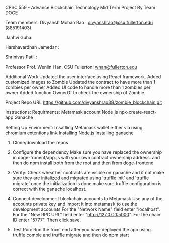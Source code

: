 CPSC 559 - Advance Blockchain Technology
Mid Term Project
By Team DOGE

Team members:
Divyansh Mohan Rao : divyanshrao@csu.fullerton.edu (885191403)

Janhvi Guha: 

Harshavardhan Jamedar  : 

Shrinivas Patil :


Professor
Prof. Wenlin Han, CSU Fullerton: whan@fullerton.edu

Additional Work
Updated the user interface using React framework.
Added customized images to Zombie
Updated the contract to have more than 1 zombies per owner
Added UI code to handle more than 1 zombies per owner
Added function OwnerOf to check the ownership of Zombie.

Project Repo URL
https://github.com/divyanshrao38/zombie_blockchain.git 


Instructions:
Requirments:
Metamask account
Node.js
npx-create-react-app
Ganache


Setting Up Enviorment:
Insatlling Metamask wallet either via using chromium extentions link
Installing Node.js
Installing ganache
1. Clone/download the repos
2. Configure the dependency
 Make sure you have replaced the ownership in doge-fronent/app.js with your own contract ownership address.
 and then do npm install both from the root and then from doge-frontend
3. Verify:
Check wheather contracts are visible on ganache and if not make sure they are initalized and migrated using 'truffle init' and 'truffle migrate' once the initialization is done make sure truffle configuration is correct with the ganache localhost.

4. Connect development blockchain accounts to Metamask
  Use any of the accounts private key and import it into metamask to use the development accounts
  For the "Network Name" field enter "localhost".
  For the "New RPC URL" field enter "http://127.0.0.1:5000".
  For the chain ID enter "5777". Then click save.
5. Test Run:
Run the front end after you have deployed the app using truffle comple and truffle migrate and then do npm start
